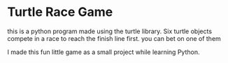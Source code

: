 # Turtle Race Game
this is a python program made using the turtle library. Six turtle objects compete in a race to reach the finish line first. you can bet on one of them


I made this fun little game as a small project while learning Python.
